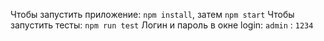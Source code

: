 Чтобы запустить приложение: `npm install`, затем `npm start`
Чтобы запустить тесты: `npm run test`
Логин и пароль в окне login: `admin` : `1234`
